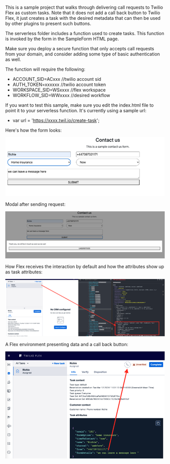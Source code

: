 This is a sample project that walks through delivering call requests to Twilio Flex as custom tasks. Note that it does not add a call back button to Twilio Flex, it just creates a task with the desired metadata that can then be used by other plugins to present such buttons.

The serverless folder includes a function used to create tasks. This function is invoked by the form in the SampleForm HTML page.

Make sure you deploy a secure function that only accepts call requests from your domain, and consider adding some type of basic authentication as well.

The function will require the following:

- ACCOUNT_SID=ACxxx    //twilio account sid
- AUTH_TOKEN=xxxxxx   //twilio account token
- WORKSPACE_SID=WSxxxx //flex workspace
- WORKFLOW_SID=WWxxxx //desired workflow

If you want to test this sample, make sure you edit the index.html file to point it to your serverless function. It's currently using a sample url: 
- var url = 'https://xxxx.twil.io/create-task';

Here's how the form looks:

![sample form](https://github.com/rbangueses/call-request-sample/blob/main/sample-form.png?raw=true)

Modal after sending request:

![sample modal](https://github.com/rbangueses/call-request-sample/blob/main/sample-modal.png?raw=true)

How Flex receives the interaction by default and how the attributes show up as task attributes:

![how it looks in flex ootb](https://github.com/rbangueses/call-request-sample/blob/main/ootb-flex-custom-task.png?raw=true)

A Flex environment presenting data and a call back button:

![how it looks in custom flex](https://github.com/rbangueses/call-request-sample/blob/main/custom-flex-click%20to%20call.png?raw=true)